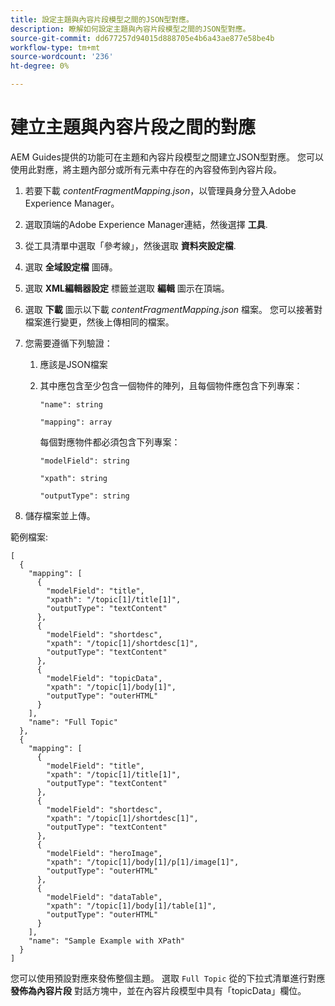 ```yaml
---
title: 設定主題與內容片段模型之間的JSON型對應。
description: 瞭解如何設定主題與內容片段模型之間的JSON型對應。
source-git-commit: dd677257d94015d888705e4b6a43ae877e58be4b
workflow-type: tm+mt
source-wordcount: '236'
ht-degree: 0%

---
```



# 建立主題與內容片段之間的對應

AEM Guides提供的功能可在主題和內容片段模型之間建立JSON型對應。 您可以使用此對應，將主題內部分或所有元素中存在的內容發佈到內容片段。

1. 若要下載 *contentFragmentMapping.json*，以管理員身分登入Adobe Experience Manager。
1. 選取頂端的Adobe Experience Manager連結，然後選擇 **工具**.
1. 從工具清單中選取「參考線」，然後選取 **資料夾設定檔**.
1. 選取 **全域設定檔** 圖磚。
1. 選取 **XML編輯器設定** 標籤並選取 **編輯** 圖示在頂端。
1. 選取 **下載** 圖示以下載 *contentFragmentMapping.json*  檔案。 您可以接著對檔案進行變更，然後上傳相同的檔案。

1. 您需要遵循下列驗證：

   1. 應該是JSON檔案
   2. 其中應包含至少包含一個物件的陣列，且每個物件應包含下列專案：


      `"name": string `

      `"mapping": array`

      每個對應物件都必須包含下列專案：

      `"modelField": string`

      `"xpath": string`

      `"outputType": string`
1. 儲存檔案並上傳。

範例檔案:

```
[
  {
    "mapping": [
      {
        "modelField": "title",
        "xpath": "/topic[1]/title[1]",
        "outputType": "textContent"
      },
      {
        "modelField": "shortdesc",
        "xpath": "/topic[1]/shortdesc[1]",
        "outputType": "textContent"
      },
      {
        "modelField": "topicData",
        "xpath": "/topic[1]/body[1]",
        "outputType": "outerHTML"
      }
    ],
    "name": "Full Topic"
  },
  {
    "mapping": [
      {
        "modelField": "title",
        "xpath": "/topic[1]/title[1]",
        "outputType": "textContent"
      },
      {
        "modelField": "shortdesc",
        "xpath": "/topic[1]/shortdesc[1]",
        "outputType": "textContent"
      },
      {
        "modelField": "heroImage",
        "xpath": "/topic[1]/body[1]/p[1]/image[1]",
        "outputType": "outerHTML"
      },
      {
        "modelField": "dataTable",
        "xpath": "/topic[1]/body[1]/table[1]",
        "outputType": "outerHTML"
      }
    ],
    "name": "Sample Example with XPath"
  }
]
```

您可以使用預設對應來發佈整個主題。 選取 `Full Topic` 從的下拉式清單進行對應 **發佈為內容片段** 對話方塊中，並在內容片段模型中具有「topicData」欄位。